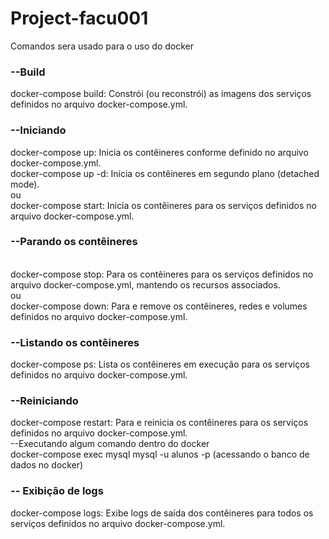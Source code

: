 # Project-facu001

Comandos sera usado para o uso do docker
<h3> --Build </h3>
docker-compose build: Constrói (ou reconstrói) as imagens dos serviços definidos no arquivo docker-compose.yml. </br>
<h3> --Iniciando </h3>
docker-compose up: Inicia os contêineres conforme definido no arquivo docker-compose.yml. </br>
docker-compose up -d: Inicia os contêineres em segundo plano (detached mode). </br>
ou  </br>
docker-compose start: Inicia os contêineres para os serviços definidos no arquivo docker-compose.yml. </br>
<h3>--Parando os contêineres </h3> 
 </br>
docker-compose stop: Para os contêineres para os serviços definidos no arquivo docker-compose.yml, mantendo os recursos  associados. </br>
ou </br>
docker-compose down: Para e remove os contêineres, redes e volumes definidos no arquivo docker-compose.yml. </br>
<h3>--Listando os contêineres </h3>
docker-compose ps: Lista os contêineres em execução para os serviços definidos no arquivo docker-compose.yml. </br>
<h3>--Reiniciando</h3>
docker-compose restart: Para e reinicia os contêineres para os serviços definidos no arquivo docker-compose.yml. </br>
--Executando algum comando dentro do docker </br>
docker-compose exec mysql mysql -u alunos -p (acessando o banco de dados no docker) </br>
<h3>-- Exibição de logs</h3>
docker-compose logs: Exibe logs de saída dos contêineres para todos os serviços definidos no arquivo docker-compose.yml. </br>

